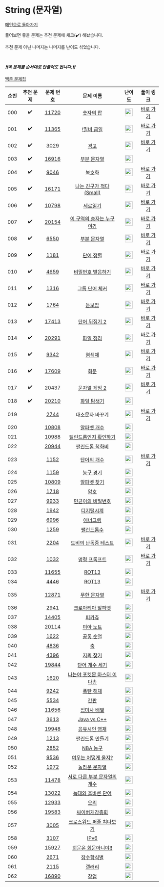 # String (문자열)

[메인으로 돌아가기](https://github.com/tony9402/baekjoon)

풀어보면 좋을 문제는 추천 문제에 체크(:heavy_check_mark:) 해놨습니다.

추천 문제 아닌 나머지는 나머지를 난이도 섞었습니다.

<br>

***❗️❗️꼭 문제를 순서대로 안풀어도 됩니다.❗️❗️***

[백준 문제집](https://www.acmicpc.net/workbook/view/7276)


|순번|추천 문제|문제 번호|문제 이름|난이도|풀이 링크|
|:--:|:--:|:--:|:--:|:--:|:--:|
|000|:heavy_check_mark:|<a href="https://www.acmicpc.net/problem/11720" target="_blank">11720</a>|<a href="https://www.acmicpc.net/problem/11720" target="_blank">숫자의 합</a>|<img height="25px" width="25px" src="https://static.solved.ac/tier_small/2.svg"/>|<a href="./../solution/string/11720" target="_blank">바로 가기</a>|
|001|:heavy_check_mark:|<a href="https://www.acmicpc.net/problem/11365" target="_blank">11365</a>|<a href="https://www.acmicpc.net/problem/11365" target="_blank">!밀비 급일</a>|<img height="25px" width="25px" src="https://static.solved.ac/tier_small/2.svg"/>|<a href="./../solution/string/11365" target="_blank">바로 가기</a>|
|002|:heavy_check_mark:|<a href="https://www.acmicpc.net/problem/3029" target="_blank">3029</a>|<a href="https://www.acmicpc.net/problem/3029" target="_blank">경고</a>|<img height="25px" width="25px" src="https://static.solved.ac/tier_small/3.svg"/>|<a href="./../solution/string/3029" target="_blank">바로 가기</a>|
|003|:heavy_check_mark:|<a href="https://www.acmicpc.net/problem/16916" target="_blank">16916</a>|<a href="https://www.acmicpc.net/problem/16916" target="_blank">부분 문자열</a>|<img height="25px" width="25px" src="https://static.solved.ac/tier_small/4.svg"/>||
|004|:heavy_check_mark:|<a href="https://www.acmicpc.net/problem/9046" target="_blank">9046</a>|<a href="https://www.acmicpc.net/problem/9046" target="_blank">복호화</a>|<img height="25px" width="25px" src="https://static.solved.ac/tier_small/4.svg"/>|<a href="./../solution/string/9046" target="_blank">바로 가기</a>|
|005|:heavy_check_mark:|<a href="https://www.acmicpc.net/problem/16171" target="_blank">16171</a>|<a href="https://www.acmicpc.net/problem/16171" target="_blank">나는 친구가 적다 (Small)</a>|<img height="25px" width="25px" src="https://static.solved.ac/tier_small/4.svg"/>|<a href="./../solution/string/16171" target="_blank">바로 가기</a>|
|006|:heavy_check_mark:|<a href="https://www.acmicpc.net/problem/10798" target="_blank">10798</a>|<a href="https://www.acmicpc.net/problem/10798" target="_blank">세로읽기</a>|<img height="25px" width="25px" src="https://static.solved.ac/tier_small/5.svg"/>|<a href="./../solution/string/10798" target="_blank">바로 가기</a>|
|007|:heavy_check_mark:|<a href="https://www.acmicpc.net/problem/20154" target="_blank">20154</a>|<a href="https://www.acmicpc.net/problem/20154" target="_blank">이 구역의 승자는 누구야?!</a>|<img height="25px" width="25px" src="https://static.solved.ac/tier_small/5.svg"/>|<a href="./../solution/string/20154" target="_blank">바로 가기</a>|
|008|:heavy_check_mark:|<a href="https://www.acmicpc.net/problem/6550" target="_blank">6550</a>|<a href="https://www.acmicpc.net/problem/6550" target="_blank">부분 문자열</a>|<img height="25px" width="25px" src="https://static.solved.ac/tier_small/6.svg"/>|<a href="./../solution/string/6550" target="_blank">바로 가기</a>|
|009|:heavy_check_mark:|<a href="https://www.acmicpc.net/problem/1181" target="_blank">1181</a>|<a href="https://www.acmicpc.net/problem/1181" target="_blank">단어 정렬</a>|<img height="25px" width="25px" src="https://static.solved.ac/tier_small/6.svg"/>|<a href="./../solution/string/1181" target="_blank">바로 가기</a>|
|010|:heavy_check_mark:|<a href="https://www.acmicpc.net/problem/4659" target="_blank">4659</a>|<a href="https://www.acmicpc.net/problem/4659" target="_blank">비밀번호 발음하기</a>|<img height="25px" width="25px" src="https://static.solved.ac/tier_small/6.svg"/>|<a href="./../solution/string/4659" target="_blank">바로 가기</a>|
|011|:heavy_check_mark:|<a href="https://www.acmicpc.net/problem/1316" target="_blank">1316</a>|<a href="https://www.acmicpc.net/problem/1316" target="_blank">그룹 단어 체커</a>|<img height="25px" width="25px" src="https://static.solved.ac/tier_small/6.svg"/>|<a href="./../solution/string/1316" target="_blank">바로 가기</a>|
|012|:heavy_check_mark:|<a href="https://www.acmicpc.net/problem/1764" target="_blank">1764</a>|<a href="https://www.acmicpc.net/problem/1764" target="_blank">듣보잡</a>|<img height="25px" width="25px" src="https://static.solved.ac/tier_small/7.svg"/>|<a href="./../solution/string/1764" target="_blank">바로 가기</a>|
|013|:heavy_check_mark:|<a href="https://www.acmicpc.net/problem/17413" target="_blank">17413</a>|<a href="https://www.acmicpc.net/problem/17413" target="_blank">단어 뒤집기 2</a>|<img height="25px" width="25px" src="https://static.solved.ac/tier_small/8.svg"/>|<a href="./../solution/string/17413" target="_blank">바로 가기</a>|
|014|:heavy_check_mark:|<a href="https://www.acmicpc.net/problem/20291" target="_blank">20291</a>|<a href="https://www.acmicpc.net/problem/20291" target="_blank">파일 정리</a>|<img height="25px" width="25px" src="https://static.solved.ac/tier_small/8.svg"/>|<a href="./../solution/string/20291" target="_blank">바로 가기</a>|
|015|:heavy_check_mark:|<a href="https://www.acmicpc.net/problem/9342" target="_blank">9342</a>|<a href="https://www.acmicpc.net/problem/9342" target="_blank">염색체</a>|<img height="25px" width="25px" src="https://static.solved.ac/tier_small/8.svg"/>|<a href="./../solution/string/9342" target="_blank">바로 가기</a>|
|016|:heavy_check_mark:|<a href="https://www.acmicpc.net/problem/17609" target="_blank">17609</a>|<a href="https://www.acmicpc.net/problem/17609" target="_blank">회문</a>|<img height="25px" width="25px" src="https://static.solved.ac/tier_small/11.svg"/>|<a href="./../solution/string/17609" target="_blank">바로 가기</a>|
|017|:heavy_check_mark:|<a href="https://www.acmicpc.net/problem/20437" target="_blank">20437</a>|<a href="https://www.acmicpc.net/problem/20437" target="_blank">문자열 게임 2</a>|<img height="25px" width="25px" src="https://static.solved.ac/tier_small/11.svg"/>|<a href="./../solution/string/20437" target="_blank">바로 가기</a>|
|018|:heavy_check_mark:|<a href="https://www.acmicpc.net/problem/20210" target="_blank">20210</a>|<a href="https://www.acmicpc.net/problem/20210" target="_blank">파일 탐색기</a>|<img height="25px" width="25px" src="https://static.solved.ac/tier_small/13.svg"/>||
|019||<a href="https://www.acmicpc.net/problem/2744" target="_blank">2744</a>|<a href="https://www.acmicpc.net/problem/2744" target="_blank">대소문자 바꾸기</a>|<img height="25px" width="25px" src="https://static.solved.ac/tier_small/1.svg"/>|<a href="./../solution/string/2744" target="_blank">바로 가기</a>|
|020||<a href="https://www.acmicpc.net/problem/10808" target="_blank">10808</a>|<a href="https://www.acmicpc.net/problem/10808" target="_blank">알파벳 개수</a>|<img height="25px" width="25px" src="https://static.solved.ac/tier_small/2.svg"/>||
|021||<a href="https://www.acmicpc.net/problem/10988" target="_blank">10988</a>|<a href="https://www.acmicpc.net/problem/10988" target="_blank">팰린드롬인지 확인하기</a>|<img height="25px" width="25px" src="https://static.solved.ac/tier_small/3.svg"/>||
|022||<a href="https://www.acmicpc.net/problem/20944" target="_blank">20944</a>|<a href="https://www.acmicpc.net/problem/20944" target="_blank">팰린드롬 척화비</a>|<img height="25px" width="25px" src="https://static.solved.ac/tier_small/3.svg"/>||
|023||<a href="https://www.acmicpc.net/problem/1152" target="_blank">1152</a>|<a href="https://www.acmicpc.net/problem/1152" target="_blank">단어의 개수</a>|<img height="25px" width="25px" src="https://static.solved.ac/tier_small/4.svg"/>|<a href="./../solution/string/1152" target="_blank">바로 가기</a>|
|024||<a href="https://www.acmicpc.net/problem/1159" target="_blank">1159</a>|<a href="https://www.acmicpc.net/problem/1159" target="_blank">농구 경기</a>|<img height="25px" width="25px" src="https://static.solved.ac/tier_small/4.svg"/>||
|025||<a href="https://www.acmicpc.net/problem/10809" target="_blank">10809</a>|<a href="https://www.acmicpc.net/problem/10809" target="_blank">알파벳 찾기</a>|<img height="25px" width="25px" src="https://static.solved.ac/tier_small/4.svg"/>||
|026||<a href="https://www.acmicpc.net/problem/1718" target="_blank">1718</a>|<a href="https://www.acmicpc.net/problem/1718" target="_blank">암호</a>|<img height="25px" width="25px" src="https://static.solved.ac/tier_small/4.svg"/>||
|027||<a href="https://www.acmicpc.net/problem/9933" target="_blank">9933</a>|<a href="https://www.acmicpc.net/problem/9933" target="_blank">민균이의 비밀번호</a>|<img height="25px" width="25px" src="https://static.solved.ac/tier_small/5.svg"/>||
|028||<a href="https://www.acmicpc.net/problem/1942" target="_blank">1942</a>|<a href="https://www.acmicpc.net/problem/1942" target="_blank">디지털시계</a>|<img height="25px" width="25px" src="https://static.solved.ac/tier_small/5.svg"/>||
|029||<a href="https://www.acmicpc.net/problem/6996" target="_blank">6996</a>|<a href="https://www.acmicpc.net/problem/6996" target="_blank">애너그램</a>|<img height="25px" width="25px" src="https://static.solved.ac/tier_small/5.svg"/>||
|030||<a href="https://www.acmicpc.net/problem/1259" target="_blank">1259</a>|<a href="https://www.acmicpc.net/problem/1259" target="_blank">팰린드롬수</a>|<img height="25px" width="25px" src="https://static.solved.ac/tier_small/5.svg"/>||
|031||<a href="https://www.acmicpc.net/problem/2204" target="_blank">2204</a>|<a href="https://www.acmicpc.net/problem/2204" target="_blank">도비의 난독증 테스트</a>|<img height="25px" width="25px" src="https://static.solved.ac/tier_small/5.svg"/>|<a href="./../solution/string/2204" target="_blank">바로 가기</a>|
|032||<a href="https://www.acmicpc.net/problem/1032" target="_blank">1032</a>|<a href="https://www.acmicpc.net/problem/1032" target="_blank">명령 프롬프트</a>|<img height="25px" width="25px" src="https://static.solved.ac/tier_small/5.svg"/>|<a href="./../solution/string/1032" target="_blank">바로 가기</a>|
|033||<a href="https://www.acmicpc.net/problem/11655" target="_blank">11655</a>|<a href="https://www.acmicpc.net/problem/11655" target="_blank">ROT13</a>|<img height="25px" width="25px" src="https://static.solved.ac/tier_small/5.svg"/>||
|034||<a href="https://www.acmicpc.net/problem/4446" target="_blank">4446</a>|<a href="https://www.acmicpc.net/problem/4446" target="_blank">ROT13</a>|<img height="25px" width="25px" src="https://static.solved.ac/tier_small/6.svg"/>||
|035||<a href="https://www.acmicpc.net/problem/12871" target="_blank">12871</a>|<a href="https://www.acmicpc.net/problem/12871" target="_blank">무한 문자열</a>|<img height="25px" width="25px" src="https://static.solved.ac/tier_small/6.svg"/>|<a href="./../solution/string/12871" target="_blank">바로 가기</a>|
|036||<a href="https://www.acmicpc.net/problem/2941" target="_blank">2941</a>|<a href="https://www.acmicpc.net/problem/2941" target="_blank">크로아티아 알파벳</a>|<img height="25px" width="25px" src="https://static.solved.ac/tier_small/6.svg"/>||
|037||<a href="https://www.acmicpc.net/problem/14405" target="_blank">14405</a>|<a href="https://www.acmicpc.net/problem/14405" target="_blank">피카츄</a>|<img height="25px" width="25px" src="https://static.solved.ac/tier_small/6.svg"/>||
|038||<a href="https://www.acmicpc.net/problem/20114" target="_blank">20114</a>|<a href="https://www.acmicpc.net/problem/20114" target="_blank">미아 노트</a>|<img height="25px" width="25px" src="https://static.solved.ac/tier_small/6.svg"/>||
|039||<a href="https://www.acmicpc.net/problem/1622" target="_blank">1622</a>|<a href="https://www.acmicpc.net/problem/1622" target="_blank">공통 순열</a>|<img height="25px" width="25px" src="https://static.solved.ac/tier_small/7.svg"/>||
|040||<a href="https://www.acmicpc.net/problem/4836" target="_blank">4836</a>|<a href="https://www.acmicpc.net/problem/4836" target="_blank">춤</a>|<img height="25px" width="25px" src="https://static.solved.ac/tier_small/7.svg"/>||
|041||<a href="https://www.acmicpc.net/problem/4396" target="_blank">4396</a>|<a href="https://www.acmicpc.net/problem/4396" target="_blank">지뢰 찾기</a>|<img height="25px" width="25px" src="https://static.solved.ac/tier_small/7.svg"/>||
|042||<a href="https://www.acmicpc.net/problem/19844" target="_blank">19844</a>|<a href="https://www.acmicpc.net/problem/19844" target="_blank">단어 개수 세기</a>|<img height="25px" width="25px" src="https://static.solved.ac/tier_small/7.svg"/>||
|043||<a href="https://www.acmicpc.net/problem/1620" target="_blank">1620</a>|<a href="https://www.acmicpc.net/problem/1620" target="_blank">나는야 포켓몬 마스터 이다솜</a>|<img height="25px" width="25px" src="https://static.solved.ac/tier_small/7.svg"/>||
|044||<a href="https://www.acmicpc.net/problem/9242" target="_blank">9242</a>|<a href="https://www.acmicpc.net/problem/9242" target="_blank">폭탄 해체</a>|<img height="25px" width="25px" src="https://static.solved.ac/tier_small/7.svg"/>||
|045||<a href="https://www.acmicpc.net/problem/5534" target="_blank">5534</a>|<a href="https://www.acmicpc.net/problem/5534" target="_blank">간판</a>|<img height="25px" width="25px" src="https://static.solved.ac/tier_small/7.svg"/>||
|046||<a href="https://www.acmicpc.net/problem/11656" target="_blank">11656</a>|<a href="https://www.acmicpc.net/problem/11656" target="_blank">접미사 배열</a>|<img height="25px" width="25px" src="https://static.solved.ac/tier_small/7.svg"/>||
|047||<a href="https://www.acmicpc.net/problem/3613" target="_blank">3613</a>|<a href="https://www.acmicpc.net/problem/3613" target="_blank">Java vs C++</a>|<img height="25px" width="25px" src="https://static.solved.ac/tier_small/8.svg"/>||
|048||<a href="https://www.acmicpc.net/problem/19948" target="_blank">19948</a>|<a href="https://www.acmicpc.net/problem/19948" target="_blank">음유시인 영재</a>|<img height="25px" width="25px" src="https://static.solved.ac/tier_small/8.svg"/>||
|049||<a href="https://www.acmicpc.net/problem/1213" target="_blank">1213</a>|<a href="https://www.acmicpc.net/problem/1213" target="_blank">팰린드롬 만들기</a>|<img height="25px" width="25px" src="https://static.solved.ac/tier_small/8.svg"/>||
|050||<a href="https://www.acmicpc.net/problem/2852" target="_blank">2852</a>|<a href="https://www.acmicpc.net/problem/2852" target="_blank">NBA 농구</a>|<img height="25px" width="25px" src="https://static.solved.ac/tier_small/8.svg"/>||
|051||<a href="https://www.acmicpc.net/problem/9536" target="_blank">9536</a>|<a href="https://www.acmicpc.net/problem/9536" target="_blank">여우는 어떻게 울지?</a>|<img height="25px" width="25px" src="https://static.solved.ac/tier_small/8.svg"/>||
|052||<a href="https://www.acmicpc.net/problem/1972" target="_blank">1972</a>|<a href="https://www.acmicpc.net/problem/1972" target="_blank">놀라운 문자열</a>|<img height="25px" width="25px" src="https://static.solved.ac/tier_small/8.svg"/>||
|053||<a href="https://www.acmicpc.net/problem/11478" target="_blank">11478</a>|<a href="https://www.acmicpc.net/problem/11478" target="_blank">서로 다른 부분 문자열의 개수</a>|<img height="25px" width="25px" src="https://static.solved.ac/tier_small/8.svg"/>||
|054||<a href="https://www.acmicpc.net/problem/13022" target="_blank">13022</a>|<a href="https://www.acmicpc.net/problem/13022" target="_blank">늑대와 올바른 단어</a>|<img height="25px" width="25px" src="https://static.solved.ac/tier_small/9.svg"/>||
|055||<a href="https://www.acmicpc.net/problem/12933" target="_blank">12933</a>|<a href="https://www.acmicpc.net/problem/12933" target="_blank">오리</a>|<img height="25px" width="25px" src="https://static.solved.ac/tier_small/9.svg"/>||
|056||<a href="https://www.acmicpc.net/problem/19583" target="_blank">19583</a>|<a href="https://www.acmicpc.net/problem/19583" target="_blank">싸이버개강총회</a>|<img height="25px" width="25px" src="https://static.solved.ac/tier_small/9.svg"/>||
|057||<a href="https://www.acmicpc.net/problem/3005" target="_blank">3005</a>|<a href="https://www.acmicpc.net/problem/3005" target="_blank">크로스워드 퍼즐 쳐다보기</a>|<img height="25px" width="25px" src="https://static.solved.ac/tier_small/9.svg"/>||
|058||<a href="https://www.acmicpc.net/problem/3107" target="_blank">3107</a>|<a href="https://www.acmicpc.net/problem/3107" target="_blank">IPv6</a>|<img height="25px" width="25px" src="https://static.solved.ac/tier_small/11.svg"/>||
|059||<a href="https://www.acmicpc.net/problem/15927" target="_blank">15927</a>|<a href="https://www.acmicpc.net/problem/15927" target="_blank">회문은 회문아니야!!</a>|<img height="25px" width="25px" src="https://static.solved.ac/tier_small/11.svg"/>||
|060||<a href="https://www.acmicpc.net/problem/2671" target="_blank">2671</a>|<a href="https://www.acmicpc.net/problem/2671" target="_blank">잠수함식별</a>|<img height="25px" width="25px" src="https://static.solved.ac/tier_small/11.svg"/>||
|061||<a href="https://www.acmicpc.net/problem/2115" target="_blank">2115</a>|<a href="https://www.acmicpc.net/problem/2115" target="_blank">갤러리</a>|<img height="25px" width="25px" src="https://static.solved.ac/tier_small/11.svg"/>||
|062||<a href="https://www.acmicpc.net/problem/16890" target="_blank">16890</a>|<a href="https://www.acmicpc.net/problem/16890" target="_blank">창업</a>|<img height="25px" width="25px" src="https://static.solved.ac/tier_small/15.svg"/>||